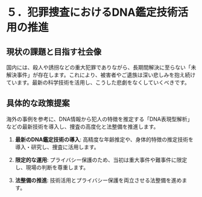 # ５．犯罪捜査におけるDNA鑑定技術活用の推進

## 現状の課題と目指す社会像

国内には、殺人や誘拐などの重大犯罪でありながら、長期間解決に至らない「未解決事件」が存在します。これにより、被害者やご遺族は深い悲しみを抱え続けています。最新の科学技術を活用し、こうした悲劇をなくしていくべきです。

## 具体的な政策提案

海外の事例を参考に、DNA情報から犯人の特徴を推定する「DNA表現型解析」などの最新技術を導入し、捜査の高度化と法整備を推進します。

1.  **最新のDNA鑑定技術の導入**:
    高精度な年齢推定や、身体的特徴の推定技術を導入・研究し、捜査に活用します。

2.  **限定的な運用**:
    プライバシー保護のため、当初は重大事件や難事件に限定し、現場の判断を尊重します。

3.  **法整備の推進**:
    技術活用とプライバシー保護を両立させる法整備を進めます。